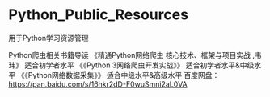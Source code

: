 # Python_Public_Resources
用于Python学习资源管理

Python爬虫相关书籍导读
《精通Python网络爬虫 核心技术、框架与项目实战 ,韦玮》 适合初学者水平
《《Python 3网络爬虫开发实战》》  适合初学者水平&中级水平
《《Python网络数据采集》》 适合中级水平&高级水平
百度网盘：https://pan.baidu.com/s/16hkr2dD-F0wuSmni2aL0VA